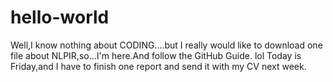 # hello-world
Well,I know nothing about CODING....but I really would like to download one file about NLPIR,so...I'm here.And follow the GitHub Guide. lol
Today is Friday,and I have to finish one report and send it with my CV next week.
